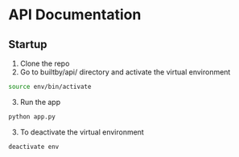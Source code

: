 # API Documentation

## Startup
1. Clone the repo
2. Go to builtby/api/ directory and activate the virtual environment
```bash
source env/bin/activate
```
3. Run the app
```bash
python app.py
```
3. To deactivate the virtual environment
```bash
deactivate env
```
